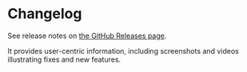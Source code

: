 # Changelog

See release notes on [the GitHub Releases page](https://github.com/process-analytics/bpmn-visualization-js/releases).

It provides user-centric information, including screenshots and videos illustrating fixes and new features.

